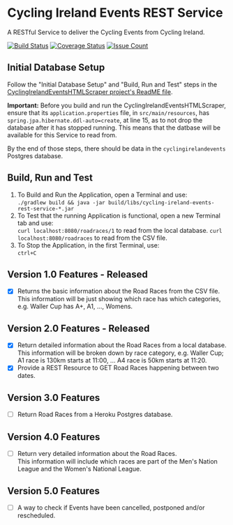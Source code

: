 # Cycling Ireland Events REST Service

A RESTful Service to deliver the Cycling Events from Cycling Ireland.

[![Build Status](https://travis-ci.org/lukegjpotter/cycling-ireland-events-rest-service.svg?branch=master)](https://travis-ci.org/lukegjpotter/cycling-ireland-events-rest-service)
[![Coverage Status](https://coveralls.io/repos/github/lukegjpotter/cycling-ireland-events-rest-service/badge.svg?branch=master)](https://coveralls.io/github/lukegjpotter/cycling-ireland-events-rest-service?branch=master)
[![Issue Count](https://codeclimate.com/github/lukegjpotter/cycling-ireland-events-rest-service/badges/issue_count.svg)](https://codeclimate.com/github/lukegjpotter/cycling-ireland-events-rest-service)

## Initial Database Setup

Follow the "Initial Database Setup" and "Build, Run and Test" steps in the 
[CyclingIrelandEventsHTMLScraper project's ReadME file](https://github.com/lukegjpotter/cycling-ireland-events-html-scraper/blob/master/README.md).

**Important:** Before you build and run the CyclingIrelandEventsHTMLScraper, ensure that its `application.properties` file, in `src/main/resources`, has `spring.jpa.hibernate.ddl-auto=create`, at line 15, as to not drop the database after it has stopped running. This means that the datbase will be available for this Service to read from.

By the end of those steps, there should be data in the `cyclingirelandevents`
Postgres database.

## Build, Run and Test

1. To Build and Run the Application, open a Terminal and use:  
   `./gradlew build && java -jar build/libs/cycling-ireland-events-rest-service-*.jar`
1. To Test that the running Application is functional, open a new Terminal tab
   and use:  
   `curl localhost:8080/roadraces/1` to read from the local database.
   `curl localhost:8080/roadraces` to read from the CSV file.
1. To Stop the Application, in the first Terminal, use:  
   `ctrl+C`


## Version 1.0 Features - Released

* [x] Returns the basic information about the Road Races from the CSV file.  
      This information will be just showing which race has which categories,
      e.g. Waller Cup has A+, A1, ..., Womens.

## Version 2.0 Features - Released

* [x] Return detailed information about the Road Races from a local database.  
      This information will be broken down by race category, e.g. Waller Cup;
      A1 race is 130km starts at 11:00, ... A4 race is 50km starts at 11:20.
* [x] Provide a REST Resource to GET Road Races happening between two dates.

## Version 3.0 Features

* [ ] Return Road Races from a Heroku Postgres database.

## Version 4.0 Features

* [ ] Return very detailed information about the Road Races.  
      This information will include which races are part of the Men's Nation
      League and the Women's National League.

## Version 5.0 Features

* [ ] A way to check if Events have been cancelled, postponed and/or rescheduled.
